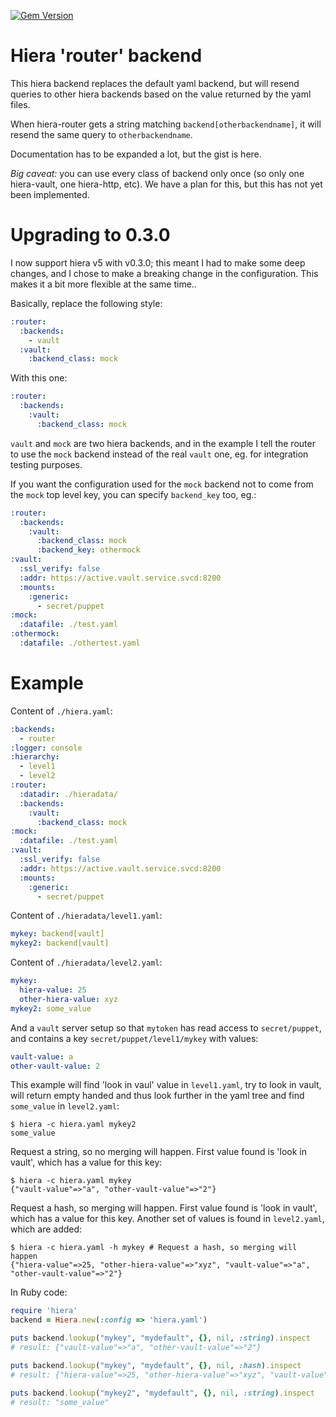 [![Gem Version](https://badge.fury.io/rb/hiera-router.svg)](https://badge.fury.io/rb/hiera-router)

# Hiera 'router' backend

This hiera backend replaces the default yaml backend, but will resend queries to other hiera backends based on the value returned by the yaml files.

When hiera-router gets a string matching `backend[otherbackendname]`, it will resend the same query to `otherbackendname`.

Documentation has to be expanded a lot, but the gist is here.

*Big caveat:* you can use every class of backend only once (so only one hiera-vault, one hiera-http, etc). We have a plan for this, but this has not yet been implemented.

# Upgrading to 0.3.0

I now support hiera v5 with v0.3.0; this meant I had to make some deep changes, and I chose to make a breaking change in the configuration. This makes it a bit more flexible at the same time..

Basically, replace the following style:

```yaml
:router:
  :backends:
    - vault
  :vault:
    :backend_class: mock
```

With this one:

```yaml
:router:
  :backends:
    :vault:
      :backend_class: mock
```

`vault` and `mock` are two hiera backends, and in the example I tell the router to use the `mock` backend instead of the real `vault` one, eg. for integration testing purposes.

If you want the configuration used for the `mock` backend not to come from the `mock` top level key, you can specify `backend_key` too, eg.:

```yaml
:router:
  :backends:
    :vault:
      :backend_class: mock
      :backend_key: othermock
:vault:
  :ssl_verify: false
  :addr: https://active.vault.service.svcd:8200
  :mounts:
    :generic:
      - secret/puppet
:mock:
  :datafile: ./test.yaml
:othermock:
  :datafile: ./othertest.yaml
```

# Example

Content of `./hiera.yaml`:

```yaml
:backends:
  - router
:logger: console
:hierarchy:
  - level1
  - level2
:router:
  :datadir: ./hieradata/
  :backends:
    :vault:
      :backend_class: mock
:mock:
  :datafile: ./test.yaml
:vault:
  :ssl_verify: false
  :addr: https://active.vault.service.svcd:8200
  :mounts:
    :generic:
      - secret/puppet
```

Content of `./hieradata/level1.yaml`:

```yaml
mykey: backend[vault]
mykey2: backend[vault]
```

Content of `./hieradata/level2.yaml`:

```yaml
mykey:
  hiera-value: 25
  other-hiera-value: xyz
mykey2: some_value
```

And a `vault` server setup so that `mytoken` has read access to `secret/puppet`, and contains a key
`secret/puppet/level1/mykey` with values:

```yaml
vault-value: a
other-vault-value: 2
```

This example will find 'look in vaul' value in `level1.yaml`, try to look in vault, will return empty handed and thus
look further in the yaml tree and find `some_value` in `level2.yaml`:

```
$ hiera -c hiera.yaml mykey2
some_value
```

Request a string, so no merging will happen. First value found is 'look in vault', which has a value for this key:

```
$ hiera -c hiera.yaml mykey
{"vault-value"=>"a", "other-vault-value"=>"2"}
```

Request a hash, so merging will happen. First value found is 'look in vault', which has a value for this key. Another set of values is found in `level2.yaml`, which are added:

```
$ hiera -c hiera.yaml -h mykey # Request a hash, so merging will happen
{"hiera-value"=>25, "other-hiera-value"=>"xyz", "vault-value"=>"a", "other-vault-value"=>"2"}
```

In Ruby code:

```ruby
require 'hiera'
backend = Hiera.new(:config => 'hiera.yaml')

puts backend.lookup("mykey", "mydefault", {}, nil, :string).inspect
# result: {"vault-value"=>"a", "other-vault-value"=>"2"}

puts backend.lookup("mykey", "mydefault", {}, nil, :hash).inspect
# result: {"hiera-value"=>25, "other-hiera-value"=>"xyz", "vault-value"=>"a", "other-vault-value"=>"2"}

puts backend.lookup("mykey2", "mydefault", {}, nil, :string).inspect
# result: "some_value"
```
